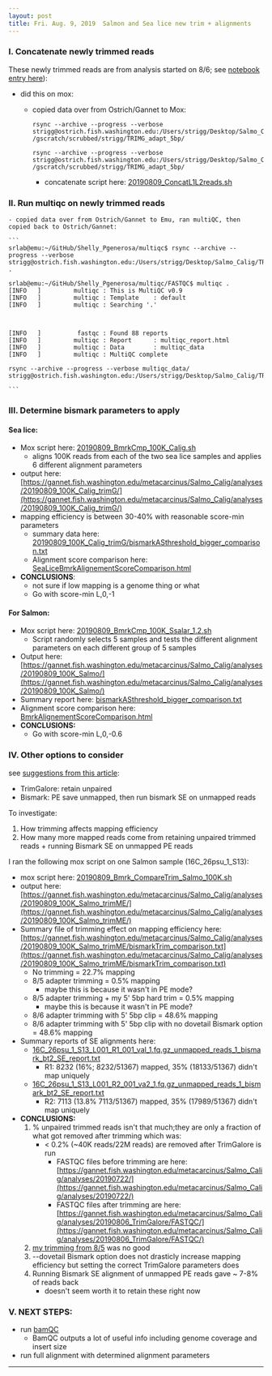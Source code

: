 ```yaml
---
layout: post
title: Fri. Aug. 9, 2019  Salmon and Sea lice new trim + alignments
---
```



### I. Concatenate newly trimmed reads 
These newly trimmed reads are from analysis started on 8/6; see [notebook entry here](https://shellytrigg.github.io/143th-post/)):  

- did this on mox:
	- copied data over from Ostrich/Gannet to Mox:
		
		```
		rsync --archive --progress --verbose strigg@ostrich.fish.washington.edu:/Users/strigg/Desktop/Salmo_Calig/TRIM/*001_val_1.fq.gz /gscratch/scrubbed/strigg/TRIMG_adapt_5bp/
		
		rsync --archive --progress --verbose strigg@ostrich.fish.washington.edu:/Users/strigg/Desktop/Salmo_Calig/TRIM/*001_val_2.fq.gz /gscratch/scrubbed/strigg/TRIMG_adapt_5bp/
		```
		- concatenate script here: [20190809_ConcatL1L2reads.sh](https://gannet.fish.washington.edu/metacarcinus/mox_jobs/20190809_ConcatL1L2reads.sh) 

### II. Run multiqc on newly trimmed reads
	- copied data over from Ostrich/Gannet to Emu, ran multiQC, then copied back to Ostrich/Gannet:
	
	```
	srlab@emu:~/GitHub/Shelly_Pgenerosa/multiqc$ rsync --archive --progress --verbose strigg@ostrich.fish.washington.edu:/Users/strigg/Desktop/Salmo_Calig/TRIM/FASTQC .
	
	srlab@emu:~/GitHub/Shelly_Pgenerosa/multiqc/FASTQC$ multiqc .
	[INFO   ]         multiqc : This is MultiQC v0.9
	[INFO   ]         multiqc : Template    : default
	[INFO   ]         multiqc : Searching '.'
	
	
	
	[INFO   ]          fastqc : Found 88 reports
	[INFO   ]         multiqc : Report      : multiqc_report.html
	[INFO   ]         multiqc : Data        : multiqc_data
	[INFO   ]         multiqc : MultiQC complete

	rsync --archive --progress --verbose multiqc_data/ strigg@ostrich.fish.washington.edu:/Users/strigg/Desktop/Salmo_Calig/TRIM/FASTQC
	
	```
	
### III. Determine bismark parameters to apply
#### Sea lice:
- Mox script here:  [20190809_BmrkCmp_100K_Calig.sh](https://gannet.fish.washington.edu/metacarcinus/mox_jobs/20190809_BmrkCmp_100K_Calig.sh)
	- aligns 100K reads from each of the two sea lice samples and applies 6 different alignment parameters
- output here:  [https://gannet.fish.washington.edu/metacarcinus/Salmo_Calig/analyses/20190809_100K_Calig_trimG/](https://gannet.fish.washington.edu/metacarcinus/Salmo_Calig/analyses/20190809_100K_Calig_trimG/)
- mapping efficiency is between 30-40% with reasonable score-min parameters
	- summary data here:  [20190809\_100K\_Calig\_trimG/bismarkASthreshold\_bigger\_comparison.txt](https://gannet.fish.washington.edu/metacarcinus/Salmo_Calig/analyses/20190809_100K_Calig_trimG/bismarkASthreshold_bigger_comparison.txt)
	- Alignment score comparison here:  [SeaLiceBmrkAlignementScoreComparison.html](https://htmlpreview.github.io/?https://github.com/shellytrigg/Salmon_sealice/blob/master/R/AlignmentScoreComparison/SeaLiceBmrkAlignementScoreComparison.html)
- **CONCLUSIONS**: 
	- not sure if low mapping is a genome thing or what
	- Go with score-min L,0,-1
	
#### For Salmon:
- Mox script here:  [20190809_BmrkCmp_100K_Ssalar_1.2.sh](https://gannet.fish.washington.edu/metacarcinus/mox_jobs/20190809_BmrkCmp_100K_Ssalar_1.2.sh)
	- Script randomly selects 5 samples and tests the different alignment parameters on each different group of 5 samples
- Output here:  [https://gannet.fish.washington.edu/metacarcinus/Salmo_Calig/analyses/20190809_100K_Salmo/](https://gannet.fish.washington.edu/metacarcinus/Salmo_Calig/analyses/20190809_100K_Salmo/)
- Summary report here:  [bismarkASthreshold_bigger_comparison.txt](https://gannet.fish.washington.edu/metacarcinus/Salmo_Calig/analyses/20190809_100K_Salmo/bismarkASthreshold_bigger_comparison.txt)
- Alignment score comparison here:  [BmrkAlignementScoreComparison.html](https://htmlpreview.github.io/?https://github.com/shellytrigg/Salmon_sealice/blob/master/R/AlignmentScoreComparison/BmrkAlignementScoreComparison.html)
- **CONCLUSIONS:**
	- Go with score-min L,0,-0.6 
	
### IV. Other options to consider 
see [suggestions from this article](https://github.com/FelixKrueger/Bismark/issues/208):

- TrimGalore:  retain unpaired
- Bismark: PE save unmapped, then run bismark SE on unmapped reads

To investigate:  

1. How trimming affects mapping efficiency
2. How many more mapped reads come from retaining unpaired trimmed reads + running Bismark SE on unmapped PE reads

I ran the following mox script on one Salmon sample (16C_26psu_1_S13):  

- mox script here:  [20190809_Bmrk_CompareTrim_Salmo_100K.sh](https://gannet.fish.washington.edu/metacarcinus/mox_jobs/20190809_Bmrk_CompareTrim_Salmo_100K.sh)
- output here:  [https://gannet.fish.washington.edu/metacarcinus/Salmo_Calig/analyses/20190809_100K_Salmo_trimME/](https://gannet.fish.washington.edu/metacarcinus/Salmo_Calig/analyses/20190809_100K_Salmo_trimME/)
- Summary file of trimming effect on mapping efficiency here:  [https://gannet.fish.washington.edu/metacarcinus/Salmo_Calig/analyses/20190809_100K_Salmo_trimME/bismarkTrim_comparison.txt](https://gannet.fish.washington.edu/metacarcinus/Salmo_Calig/analyses/20190809_100K_Salmo_trimME/bismarkTrim_comparison.txt)
	- No trimming = 22.7% mapping
	- 8/5 adapter trimming = 0.5% mapping
		- maybe this is because it wasn't in PE mode? 
	- 8/5 adapter trimming + my 5' 5bp hard trim = 0.5% mapping 
		- maybe this is because it wasn't in PE mode? 
	- 8/6 adapter trimming with 5' 5bp clip = 48.6% mapping
	- 8/6 adapter trimming with 5' 5bp clip with no dovetail Bismark option = 48.6% mapping
- Summary reports of SE alignments here:
	- [16C_26psu_1_S13_L001_R1_001_val_1.fq.gz_unmapped_reads_1_bismark_bt2_SE_report.txt](https://gannet.fish.washington.edu/metacarcinus/Salmo_Calig/analyses/20190809_100K_Salmo_trimME/PEums_SE_R1/16C_26psu_1_S13_L001_R1_001_val_1.fq.gz_unmapped_reads_1_bismark_bt2_SE_report.txt)
		- R1: 8232 (16%; 8232/51367) mapped, 35% (18133/51367) didn't map uniquely 
	- [16C_26psu_1_S13_L001_R2_001_va2_1.fq.gz_unmapped_reads_1_bismark_bt2_SE_report.txt](https://gannet.fish.washington.edu/metacarcinus/Salmo_Calig/analyses/20190809_100K_Salmo_trimME/PEums_SE_R2/16C_26psu_1_S13_L001_R2_001_val_2.fq.gz_unmapped_reads_2_bismark_bt2_SE_report.txt) 
		- R2: 7113 (13.8% 7113/51367) mapped, 35% (17989/51367) didn't map uniquely 
- **CONCLUSIONS:**
	1. % unpaired trimmed reads isn't that much;they are only a fraction of what got removed after trimming which was:
		- < 0.2% (~40K reads/22M reads) are removed after TrimGalore is run
			- FASTQC files before trimming are here: [https://gannet.fish.washington.edu/metacarcinus/Salmo_Calig/analyses/20190722/](https://gannet.fish.washington.edu/metacarcinus/Salmo_Calig/analyses/20190722/)
			- FASTQC files after trimming are here: [https://gannet.fish.washington.edu/metacarcinus/Salmo_Calig/analyses/20190806_TrimGalore/FASTQC/](https://gannet.fish.washington.edu/metacarcinus/Salmo_Calig/analyses/20190806_TrimGalore/FASTQC/) 
	2. [my trimming from 8/5](https://shellytrigg.github.io/141th-post/) was no good
	3. --dovetail Bismark option does not drasticly increase mapping efficiency but setting the correct TrimGalore parameters does
	4. Running Bismark SE alignment of unmapped PE reads gave ~ 7-8% of reads back
		- doesn't seem worth it to retain these right now

### V. NEXT STEPS:
 
- run [bamQC](http://qualimap.bioinfo.cipf.es/doc_html/analysis.html#output)
	- BamQC outputs a lot of useful info including genome coverage and insert size
- run full alignment with determined alignment parameters

***